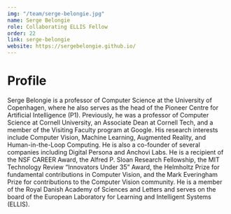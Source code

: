 ```yaml
---
img: "/team/serge-belongie.jpg"
name: Serge Belongie
role: Collaborating ELLIS Fellow
order: 22
link: serge-belongie
website: https://sergebelongie.github.io/
---
```


# Profile
Serge Belongie is a professor of Computer Science at the University of Copenhagen, where he also serves as the head of the Pioneer Centre for Artificial Intelligence (P1). Previously, he was a professor of Computer Science at Cornell University, an Associate Dean at Cornell Tech, and a member of the Visiting Faculty program at Google. His research interests include Computer Vision, Machine Learning, Augmented Reality, and Human-in-the-Loop Computing. He is also a co-founder of several companies including Digital Persona and Anchovi Labs. He is a recipient of the NSF CAREER Award, the Alfred P. Sloan Research Fellowship, the MIT Technology Review “Innovators Under 35” Award, the Helmholtz Prize for fundamental contributions in Computer Vision, and the Mark Everingham Prize for contributions to the Computer Vision community. He is a member of the Royal Danish Academy of Sciences and Letters and serves on the board of the European Laboratory for Learning and Intelligent Systems (ELLIS).
